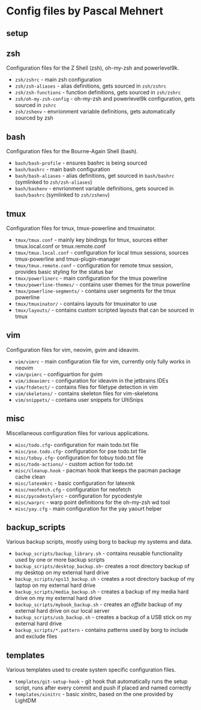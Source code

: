 # Config files by Pascal Mehnert

## setup

## zsh

Configuration files for the Z Shell (zsh), oh-my-zsh and powerlevel9k.

- `zsh/zshrc` - main zsh configuration
- `zsh/zsh-aliases` - alias definitions, gets sourced in `zsh/zshrc`
- `zsh/zsh-functions` - function definitions, gets sourced in `zsh/zshrc`
- `zsh/oh-my-zsh-config` - oh-my-zsh and powerlevel9k configuration, gets
  sourced in `zshrc`
- `zsh/zshenv` - envrionment variable definitions, gets automatically sourced
  by zsh

## bash

Configuration files for the Bourne-Again Shell (bash).

- `bash/bash-profile` - ensures bashrc is being sourced
- `bash/bashrc` - main bash configuration
- `bash/bash-aliases` - alias definitions, get sourced in `bash/bashrc`
  (symlinked to `zsh/zsh-aliases`)
- `bash/bashenv` - envrionment variable definitions, gets sourced in `bash/bashrc`
  (symlinked to `zsh/zshenv`)

## tmux

Configuration files for tmux, tmux-powerline and tmuxinator.

- `tmux/tmux.conf` - mainly key bindings for tmux, sources either tmux.local.conf
  or tmux.remote.conf
- `tmux/tmux.local.conf` - configuration for local tmux sessions, sources
  tmux-powerline and tmux-plugin-manager
- `tmux/tmux.remote.conf` - configuration for remote tmux session, provides basic
  styling for the status bar
- `tmux/powerlinerc` - main configuration for the tmux powerline
- `tmux/powerline-themes/` - contains user themes for the tmux powerline
- `tmux/powerline-segments/` - contains user segments for the tmux powerline
- `tmux/tmuxinator/` - contains layouts for tmuxinator to use
- `tmux/layouts/` - contains custom scripted layouts that can be sourced in tmux

## vim

Configuration files for vim, neovim, gvim and ideavim.

- `vim/vimrc` - main configuration file for vim, currently only fully works in neovim
- `vim/gvimrc` - configuartion for gvim
- `vim/ideavimrc` - configuration for ideavim in the jetbrains IDEs
- `vim/ftdetect/` - contains files for filetype detection in vim
- `vim/skeletons/` - contains skeleton files for vim-skeletons
- `vim/snippets/` - contains user snippets for UltiSnips

## misc

Miscellaneous configuration files for various applications.

- `misc/todo.cfg`- configuration for main todo.txt file
- `misc/pse.todo.cfg`- configuration for pse todo.txt file
- `misc/tobuy.cfg`- configuration for tobuy todo.txt file
- `misc/todo-actions/` - custom action for todo.txt
- `misc/cleanup.hook` - pacman hook that keeps the pacman package cache clean
- `misc/latexmkrc` - basic configuration for latexmk
- `misc/neofetch.cfg` - configuration for neofetch
- `misc/pycodestylerc` - configuration for pycodestyle
- `misc/warprc` - warp point definitions for the oh-my-zsh wd tool
- `misc/yay.cfg` - main configuration for the yay yaourt helper

## backup\_scripts

Various backup scripts, mostly using borg to backup my systems and data.

- `backup_scripts/backup_library.sh` - contains reusable functionality used by
  one or more backup scripts
- `backup_scripts/desktop_backup.sh`- creates a root directory backup of my desktop
  on my external hard drive
- `backup_scripts/xps13_backup.sh` - creates a root directory backup of my laptop
  on my external hard drive
- `backup_scripts/media_backup.sh` -  creates a backup of my media hard drive
  on my my external hard drive
- `backup_scripts/mybook_backup.sh` - creates an _offsite_ backup of my external
  hard drive on our local server
- `backup_scripts/usb_backup.sh` - creates a backup of a USB stick on my external
  hard drive
- `backup_scripts/*.pattern` - contains patterns used by borg to include and
  exclude files

## templates

Various templates used to create system specific configuration files.

- `templates/git-setup-hook` - git hook that automatically runs the setup script,
  runs after every commit and push if placed and named correctly
- `templates/xinitrc` - basic xinitrc, based on the one provided by LightDM

